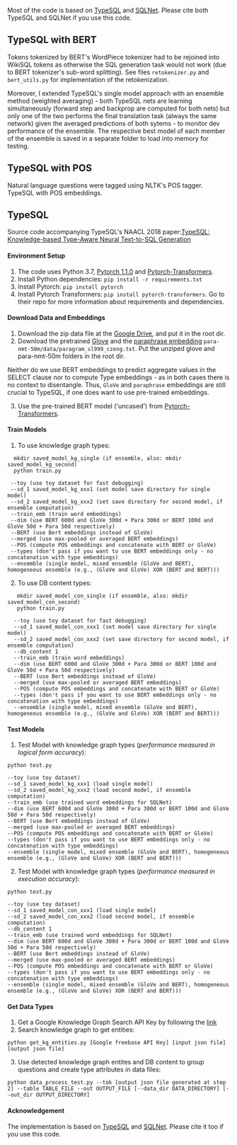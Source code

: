 Most of the code is based on [TypeSQL](https://github.com/taoyds/typesql) and [SQLNet](https://github.com/xiaojunxu/SQLNet). 
Please cite both TypeSQL and SQLNet if you use this code.

## TypeSQL with BERT

Tokens tokenized by BERT's WordPiece tokenizer had to be rejoined into WikiSQL tokens as otherwise the SQL generation task would not work (due to BERT tokenizer's sub-word splitting). See files `retokenizer.py` and `bert_utils.py` for implementation of the retokenization.

Moreover, I extended TypeSQL's single model approach with an ensemble method (weighted averaging) - both TypeSQL nets are learning simultaneously (forward step and backprop are computed for both nets) but only one of the two performs the final translation task (always the same network) given the averaged predictions of both sytems - to monitor dev performance of the ensemble. The respective best model of each member of the ensemble is saved in a separate folder to load into memory for testing.

## TypeSQL with POS

Natural language questions were tagged using NLTK's POS tagger. TypeSQL with POS embeddings.

## TypeSQL

Source code accompanying TypeSQL's NAACL 2018 paper:[TypeSQL: Knowledge-based Type-Aware Neural Text-to-SQL Generation
](https://arxiv.org/abs/1804.09769)

#### Environment Setup

1. The code uses Python 3.7, [Pytorch 1.1.0](https://pytorch.org/previous-versions/) and [Pytorch-Transformers](https://github.com/huggingface/pytorch-transformers).
2. Install Python dependencies: `pip install -r requirements.txt`
3. Install Pytorch: `pip install pytorch`
4. Install Pytorch Transformers: `pip install pytorch-transformers`. Go to their repo for more information about requirements and dependencies.

#### Download Data and Embeddings

1. Download the zip data file at the [Google Drive](https://drive.google.com/file/d/1CGIRCjwf2bgmWl3UyjY1yJpP4nU---Q0/view?usp=sharing), and put it in the root dir.
2. Download the pretrained [Glove](https://nlp.stanford.edu/data/wordvecs/glove.42B.300d.zip) and the [paraphrase embedding](https://drive.google.com/file/d/1iWTowxEG1-KZyq-fHP6cb6dNqMh4eHiN/view?usp=sharing) `para-nmt-50m/data/paragram_sl999_czeng.txt`. Put the unziped glove and para-nmt-50m folders in the root dir.

Neither do we use BERT embeddings to predict aggregate values in the SELECT clause nor to compute Type embeddings - as in both cases there is no context to disentangle. Thus, `GloVe` and `paraphrase` embeddings are still crucial to TypeSQL, if one does want to use pre-trained embeddings.

3. Use the pre-trained BERT model ('uncased') from [Pytorch-Transformers](https://github.com/huggingface/pytorch-transformers).

#### Train Models

1. To use knowledge graph types:
```
  mkdir saved_model_kg_single (if ensemble, also: mkdir saved_model_kg_second)
  python train.py
  
 --toy (use toy dataset for fast debugging)
 --sd_1 saved_model_kg_xxx1 (set model save directory for single model)
 --sd_2 saved_model_kg_xxx2 (set save directory for second model, if ensemble computation)
 --train_emb (train word embeddings)
 --dim (use BERT 600d and GloVe 300d + Para 300d or BERT 100d and GloVe 50d + Para 50d respectively)
 --BERT (use Bert embeddings instead of GloVe)
 --merged (use max-pooled or averaged BERT embeddings)
 --POS (compute POS embeddings and concatenate with BERT or GloVe)
 --types (don't pass if you want to use BERT embeddings only - no concatenation with type embeddings)
 --ensemble (single model, mixed ensemble (GloVe and BERT), homogeneous ensemble (e.g., (GloVe and GloVe) XOR (BERT and BERT)))
```

2. To use DB content types:
```
   mkdir saved_model_con_single (if ensemble, also: mkdir saved_model_con_second)
   python train.py
   
  --toy (use toy dataset for fast debugging)
  --sd_1 saved_model_con_xxx1 (set model save directory for single model)
  --sd_2 saved_model_con_xxx2 (set save directory for second model, if ensemble computation)
  --db_content 1
  --train_emb (train word embeddings)
  --dim (use BERT 600d and GloVe 300d + Para 300d or BERT 100d and GloVe 50d + Para 50d respectively)
  --BERT (use Bert embeddings instead of GloVe)
  --merged (use max-pooled or averaged BERT embeddings)
  --POS (compute POS embeddings and concatenate with BERT or GloVe)
  --types (don't pass if you want to use BERT embeddings only - no concatenation with type embeddings)
  --ensemble (single model, mixed ensemble (GloVe and BERT), homogeneous ensemble (e.g., (GloVe and GloVe) XOR (BERT and BERT)))
```
 
  
#### Test Models

1. Test Model with knowledge graph types (*performance measured in logical form accuracy*):
```
python test.py

--toy (use toy dataset)
--sd_1 saved_model_kg_xxx1 (load single model)
--sd_2 saved_model_kg_xxx2 (load second model, if ensemble computation)
--train_emb (use trained word embeddings for SQLNet)
--dim (use BERT 600d and GloVe 300d + Para 300d or BERT 100d and GloVe 50d + Para 50d respectively)
--BERT (use Bert embeddings instead of GloVe)
--merged (use max-pooled or averaged BERT embeddings)
--POS (compute POS embeddings and concatenate with BERT or GloVe)
--types (don't pass if you want to use BERT embeddings only - no concatenation with type embeddings)
--ensemble (single model, mixed ensemble (GloVe and BERT), homogeneous ensemble (e.g., (GloVe and GloVe) XOR (BERT and BERT)))
```
2. Test Model with knowledge graph types (*performance measured in execution accuracy*):
```
python test.py

--toy (use toy dataset)
--sd_1 saved_model_con_xxx1 (load single model)
--sd_2 saved_model_con_xxx2 (load second model, if ensemble computation)
--db_content 1
--train_emb (use trained word embeddings for SQLNet)
--dim (use BERT 600d and GloVe 300d + Para 300d or BERT 100d and GloVe 50d + Para 50d respectively)
--BERT (use Bert embeddings instead of GloVe)
--merged (use max-pooled or averaged BERT embeddings)
--POS (compute POS embeddings and concatenate with BERT or GloVe)
--types (don't pass if you want to use BERT embeddings only - no concatenation with type embeddings)
--ensemble (single model, mixed ensemble (GloVe and BERT), homogeneous ensemble (e.g., (GloVe and GloVe) XOR (BERT and BERT)))
```

#### Get Data Types

1. Get a Google Knowledge Graph Search API Key by following the [link](https://developers.google.com/knowledge-graph/)
2. Search knowledge graph to get entities:
```
python get_kg_entities.py [Google freebase API Key] [input json file] [output json file]
```
3. Use detected knowledge graph entites and DB content to group questions and create type attributes in data files:
```
python data_process_test.py --tok [output json file generated at step 2] --table TABLE_FILE --out OUTPUT_FILE [--data_dir DATA_DIRECTORY] [--out_dir OUTPUT_DIRECTORY]
```
 

#### Acknowledgement

The implementation is based on [TypeSQL](https://github.com/taoyds/typesql) and [SQLNet](https://github.com/xiaojunxu/SQLNet). Please cite it too if you use this code.
